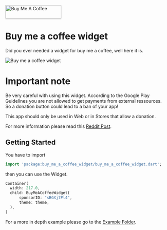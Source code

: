 <a href="https://www.buymeacoffee.com/sBGXj7Pl4" target="_blank"><img src="https://www.buymeacoffee.com/assets/img/custom_images/orange_img.png" alt="Buy Me A Coffee" style="height: 41px !important;width: 174px !important;box-shadow: 0px 3px 2px 0px rgba(190, 190, 190, 0.5) !important;-webkit-box-shadow: 0px 3px 2px 0px rgba(190, 190, 190, 0.5) !important;" ></a>

# Buy me a coffee widget

Did you ever needed a widget for buy me a coffee, well here it is.

![Buy me a coffee widget](https://github.com/md-weber/buy_me_a_coffee/blob/master/assets/readme/BuyMeACoffee.gif)

# Important note
Be very careful with using this widget. According to the Google Play Guidelines you are not 
allowed to get payments from external ressources. So a donation button could lead to a 
ban of your app!

This app should only be used in Web or in Stores that allow a donation.

For more information please read this [Reddit Post](https://www.reddit.com/r/androiddev/comments/7cfisr/does_google_unpublish_apps_for_having_a_donate/).

## Getting Started

You have to import

```dart
import 'package:buy_me_a_coffee_widget/buy_me_a_coffee_widget.dart';
```

then you can use the Widget.

```dart
Container(
  width: 217.0,
  child: BuyMeACoffeeWidget(
      sponsorID: "sBGXj7Pl4",
      theme: theme,
  ),
)
```

For a more in depth example please go to the [Example Folder](./example).

